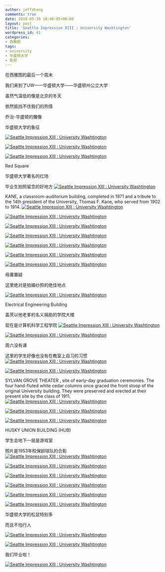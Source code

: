 ```yaml
---
author: jeffzhang
comments: true
date: 2010-05-30 10:40:05+00:00
layout: post
title: 'Seattle Impression XIII : University Washtington'
wordpress_id: 41
categories:
- 西雅图
tags:
- university
- 华盛顿大学
- 影视
---
```


在西雅图的最后一个周末

我们来到了UW——华盛顿大学——华盛顿州公立大学

虽然气温低的像是北京的冬天

依然抵挡不住我们的热情

乔治-华盛顿的雕像

华盛顿大学的象征

[![Seattle Impression XIII : University Washtington](http://simg.sinajs.cn/blog7style/images/common/sg_trans.gif)](http://photo.blog.sina.com.cn/showpic.html#blogid=57f943110100j2ge&url=http://static6.photo.sina.com.cn/orignal/57f94311g73faf0787785)

[![Seattle Impression XIII : University Washtington](http://simg.sinajs.cn/blog7style/images/common/sg_trans.gif)](http://photo.blog.sina.com.cn/showpic.html#blogid=57f943110100j2ge&url=http://static5.photo.sina.com.cn/orignal/57f94311g87cd9ac60584)

 [![Seattle Impression XIII : University Washtington](http://simg.sinajs.cn/blog7style/images/common/sg_trans.gif)](http://photo.blog.sina.com.cn/showpic.html#blogid=57f943110100j2ge&url=http://static14.photo.sina.com.cn/orignal/57f94311g73faf0755f3d)


Red Square

华盛顿大学著名的红场

毕业生拍照留念的好地方
 [![Seattle Impression XIII : University Washtington](http://simg.sinajs.cn/blog7style/images/common/sg_trans.gif)](http://photo.blog.sina.com.cn/showpic.html#blogid=57f943110100j2ge&url=http://static4.photo.sina.com.cn/orignal/57f94311g73faf079ef73)


KANE, a classroom-auditorium building, completed in 1971
 and a tribute to the 14th president of the University, Thomas F. Kane,
 who served from 1902 to 1914.
 [![Seattle Impression XIII : University Washtington](http://simg.sinajs.cn/blog7style/images/common/sg_trans.gif)](http://photo.blog.sina.com.cn/showpic.html#blogid=57f943110100j2ge&url=http://static3.photo.sina.com.cn/orignal/57f94311g73faf07d00a2)

 [![Seattle Impression XIII : University Washtington](http://simg.sinajs.cn/blog7style/images/common/sg_trans.gif)](http://photo.blog.sina.com.cn/showpic.html#blogid=57f943110100j2ge&url=http://static1.photo.sina.com.cn/orignal/57f94311g73faf08018b0)

 [![Seattle Impression XIII : University Washtington](http://simg.sinajs.cn/blog7style/images/common/sg_trans.gif)](http://photo.blog.sina.com.cn/showpic.html#blogid=57f943110100j2ge&url=http://static10.photo.sina.com.cn/orignal/57f94311g73faf0833369)

 [![Seattle Impression XIII : University Washtington](http://simg.sinajs.cn/blog7style/images/common/sg_trans.gif)](http://photo.blog.sina.com.cn/showpic.html#blogid=57f943110100j2ge&url=http://static1.photo.sina.com.cn/orignal/57f94311g73faf0863330)

 [![Seattle Impression XIII : University Washtington](http://simg.sinajs.cn/blog7style/images/common/sg_trans.gif)](http://photo.blog.sina.com.cn/showpic.html#blogid=57f943110100j2ge&url=http://static14.photo.sina.com.cn/orignal/57f94311g73faf08abf5d)

 [![Seattle Impression XIII : University Washtington](http://simg.sinajs.cn/blog7style/images/common/sg_trans.gif)](http://photo.blog.sina.com.cn/showpic.html#blogid=57f943110100j2ge&url=http://static16.photo.sina.com.cn/orignal/57f94311g73faf08c3ecf)


[![Seattle Impression XIII : University Washtington](http://simg.sinajs.cn/blog7style/images/common/sg_trans.gif)](http://photo.blog.sina.com.cn/showpic.html#blogid=57f943110100j2ge&url=http://static9.photo.sina.com.cn/orignal/57f94311g87cd9af3d858)

毋庸置疑

这里绝对是拍婚纱照的绝佳地点

[![Seattle Impression XIII : University Washtington](http://simg.sinajs.cn/blog7style/images/common/sg_trans.gif)](http://photo.blog.sina.com.cn/showpic.html#blogid=57f943110100j2ge&url=http://static9.photo.sina.com.cn/orignal/57f94311g87cd9b123a18)

Electrical Engineering Building

盖茨以他老爹的名义捐助的学院大楼

现在是计算机科学工程学院
 [![Seattle Impression XIII : University Washtington](http://simg.sinajs.cn/blog7style/images/common/sg_trans.gif)](http://photo.blog.sina.com.cn/showpic.html#blogid=57f943110100j2ge&url=http://static7.photo.sina.com.cn/orignal/57f94311g73faf090d3b6)

 [![Seattle Impression XIII : University Washtington](http://simg.sinajs.cn/blog7style/images/common/sg_trans.gif)](http://photo.blog.sina.com.cn/showpic.html#blogid=57f943110100j2ge&url=http://static3.photo.sina.com.cn/orignal/57f94311g73faf093f072)


周六没有课

这里的学生好像也没有在教室上自习的习惯
 [![Seattle Impression XIII : University Washtington](http://simg.sinajs.cn/blog7style/images/common/sg_trans.gif)](http://photo.blog.sina.com.cn/showpic.html#blogid=57f943110100j2ge&url=http://static2.photo.sina.com.cn/orignal/57f94311g73faf096fef1)

 [![Seattle Impression XIII : University Washtington](http://simg.sinajs.cn/blog7style/images/common/sg_trans.gif)](http://photo.blog.sina.com.cn/showpic.html#blogid=57f943110100j2ge&url=http://static13.photo.sina.com.cn/orignal/57f94311g73faf098732c)


SYLVAN GROVE THEATER , site of early-day graduation
 ceremonies. The four hand-fluted white cedar columns once graced the
 front stoop of the original University building. They were preserved and
 erected at their present site by the class of 1911.
 [![Seattle Impression XIII : University Washtington](http://simg.sinajs.cn/blog7style/images/common/sg_trans.gif)](http://photo.blog.sina.com.cn/showpic.html#blogid=57f943110100j2ge&url=http://static11.photo.sina.com.cn/orignal/57f94311g73faf09d1a3a)


[![Seattle Impression XIII : University Washtington](http://simg.sinajs.cn/blog7style/images/common/sg_trans.gif)](http://photo.blog.sina.com.cn/showpic.html#blogid=57f943110100j2ge&url=http://static14.photo.sina.com.cn/orignal/57f94311g87cd9b8c656d)


 [](http://photo.blog.sina.com.cn/showpic.html#blogid=57f943110100j2ge&url=http://static12.photo.sina.com.cn/orignal/57f94311g73faf0a025fb)[![Seattle Impression XIII : University Washtington](http://simg.sinajs.cn/blog7style/images/common/sg_trans.gif)](http://photo.blog.sina.com.cn/showpic.html#blogid=57f943110100j2ge&url=http://static15.photo.sina.com.cn/orignal/57f94311g73faf0df692e)


 HUSKY UNION BUILDING (HUB)

学生会地下一层是游戏室

照片是1953年校保龄球队的合影
 [![Seattle Impression XIII : University Washtington](http://simg.sinajs.cn/blog7style/images/common/sg_trans.gif)](http://photo.blog.sina.com.cn/showpic.html#blogid=57f943110100j2ge&url=http://static12.photo.sina.com.cn/orignal/57f94311g73faf0a1a01b)


[![Seattle Impression XIII : University Washtington](http://simg.sinajs.cn/blog7style/images/common/sg_trans.gif)](http://photo.blog.sina.com.cn/showpic.html#blogid=57f943110100j2ge&url=http://static13.photo.sina.com.cn/orignal/57f94311g87cd9bc95a3c)


 [![Seattle Impression XIII : University Washtington](http://simg.sinajs.cn/blog7style/images/common/sg_trans.gif)](http://photo.blog.sina.com.cn/showpic.html#blogid=57f943110100j2ge&url=http://static14.photo.sina.com.cn/orignal/57f94311g73faf0a4b33d)

 [![Seattle Impression XIII : University Washtington](http://simg.sinajs.cn/blog7style/images/common/sg_trans.gif)](http://photo.blog.sina.com.cn/showpic.html#blogid=57f943110100j2ge&url=http://static7.photo.sina.com.cn/orignal/57f94311g87cd9b4021e6)

 [![Seattle Impression XIII : University Washtington](http://simg.sinajs.cn/blog7style/images/common/sg_trans.gif)](http://photo.blog.sina.com.cn/showpic.html#blogid=57f943110100j2ge&url=http://static5.photo.sina.com.cn/orignal/57f94311g87cd9b6dde44)

 [![Seattle Impression XIII : University Washtington](http://simg.sinajs.cn/blog7style/images/common/sg_trans.gif)](http://photo.blog.sina.com.cn/showpic.html#blogid=57f943110100j2ge&url=http://static6.photo.sina.com.cn/orignal/57f94311g87cd9baaf2a5)

 [](http://photo.blog.sina.com.cn/showpic.html#blogid=57f943110100j2ge&url=http://static13.photo.sina.com.cn/orignal/57f94311g87cd9bc95a3c)
 华盛顿大学的松鼠特别多

而且不怕行人

[![Seattle Impression XIII : University Washtington](http://simg.sinajs.cn/blog7style/images/common/sg_trans.gif)](http://photo.blog.sina.com.cn/showpic.html#blogid=57f943110100j2ge&url=http://static3.photo.sina.com.cn/orignal/57f94311g87cd9be7ec52)

 [![Seattle Impression XIII : University Washtington](http://simg.sinajs.cn/blog7style/images/common/sg_trans.gif)](http://photo.blog.sina.com.cn/showpic.html#blogid=57f943110100j2ge&url=http://static10.photo.sina.com.cn/orignal/57f94311g87cd9c066b89)

我们毕业啦！


 [![Seattle Impression XIII : University Washtington](http://simg.sinajs.cn/blog7style/images/common/sg_trans.gif) ](http://photo.blog.sina.com.cn/showpic.html#blogid=57f943110100j2ge&url=http://static5.photo.sina.com.cn/orignal/57f94311g87cdb928c084)



